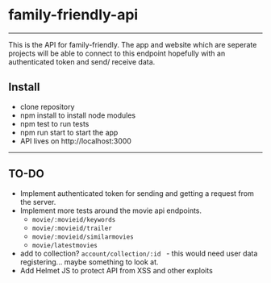 # family-friendly-api
----
This is the API for family-friendly. The app and website which are seperate projects will be able to connect to this endpoint hopefully with an authenticated token and send/ receive data.

## Install
* clone repository
* npm install to install node modules
* npm test to run tests
* npm run start to start the app
* API lives on http://localhost:3000
----
## TO-DO
* Implement authenticated token for sending and getting a request from the server.
* Implement more tests around the movie api endpoints.
  * ```movie/:movieid/keywords```
  * ```movie/:movieid/trailer```
  * ```movie/:movieid/similarmovies```
  * ```movie/latestmovies```
* add to collection? ```account/collection/:id ``` - this would need user data registering... maybe something to look at.
* Add Helmet JS to protect API from XSS and other exploits
